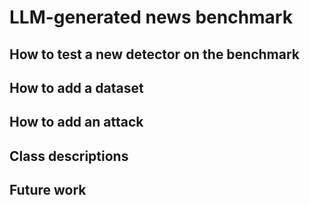 # LLM-generated news benchmark

## How to test a new detector on the benchmark

## How to add a dataset

## How to add an attack


## Class descriptions


## Future work


